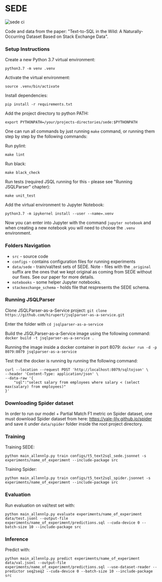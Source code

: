 # SEDE
![sede ci](https://github.com/hirupert/sede/actions/workflows/ci.yml/badge.svg)

Code and data from the paper: "Text-to-SQL in the Wild: A Naturally-Occurring Dataset Based on Stack Exchange Data".

### Setup Instructions

Create a new Python 3.7 virtual environment:

```
python3.7 -m venv .venv
```

Activate the virtual environment:

```
source .venv/bin/activate
```

Install dependencies:

```
pip install -r requirements.txt
```

Add the project directory to python PATH:
```
export PYTHONPATH=/your/projects-directories/sede:$PYTHONPATH
```

One can run all commands by just running ``make`` command, or running them step by step by the following commands:


Run pylint:

```
make lint
```

Run black:

```
make black_check
```

Run tests (required JSQL running for this - please see "Running JSQLParser" chapter):

```
make unit_test
```

Add the virtual environment to Jupyter Notebook:

```
python3.7 -m ipykernel install --user --name=.venv
```

Now you can enter into Jupyter with the command `jupyter notebook` and when creating a new notebook you will need to choose the `.venv` environment.


### Folders Navigation
* `src` - source code
* `configs` - contains configuration files for running experiments
* `data/sede` - train/val/test sets of SEDE. Note - files with the `_original` suffix are the ones that we kept original as coming from SEDE without our fixes. See our paper for more details.
* `notebooks` - some helper Jupyter notebooks.
* `stackexchange_schema` - holds file that respresents the SEDE schema.

### Running JSQLParser

Clone JSQLParser-as-a-Service project: `git clone https://github.com/hirupert/jsqlparser-as-a-service.git`

Enter the folder with `cd jsqlparser-as-a-service`

Build the JSQLParser-as-a-Service image using the following command: `docker build -t jsqlparser-as-a-service .`

Running the image inside a docker container in port 8079: `docker run -d -p 8079:8079 jsqlparser-as-a-service`

Test that the docker is running by running the following command:
```
curl --location --request POST 'http://localhost:8079/sqltojson' \
--header 'Content-Type: application/json' \
--data-raw '{
    "sql":"select salary from employees where salary < (select max(salary) from employees)"
}'
```

### Downloading Spider dataset

In order to run our model + Partial Match F1 metric on Spider dataset,
one must download Spider dataset from here: https://yale-lily.github.io/spider and save it under `data/spider` folder inside the root project directory.

### Training

Training SEDE:
```
python main_allennlp.py train configs/t5_text2sql_sede.jsonnet -s experiments/name_of_experiment --include-package src
```

Training Spider:
```
python main_allennlp.py train configs/t5_text2sql_spider.jsonnet -s experiments/name_of_experiment --include-package src
```

### Evaluation

Run evaluation on val/test set with:
```
python main_allennlp.py evaluate experiments/name_of_experiment data/test.jsonl --output-file experiments/name_of_experiment/predictions.sql --cuda-device 0 --batch-size 10 --include-package src
```

### Inference

Predict with:
```
python main_allennlp.py predict experiments/name_of_experiment data/val.jsonl --output-file experiments/name_of_experiment/predictions.sql --use-dataset-reader --predictor seq2seq2 --cuda-device 0 --batch-size 10 --include-package src
